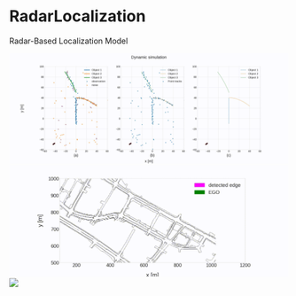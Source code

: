 # RadarLocalization
Radar-Based Localization Model

![](https://github.com/kfir1989/RadarLocalization/blob/main/videos/dyn_sim.gif)
![](https://github.com/kfir1989/RadarLocalization/blob/main/videos/polynoms_on_map.gif)
![](https://github.com/kfir1989/RadarLocalization/blob/main/videos/path_cov.gif)

